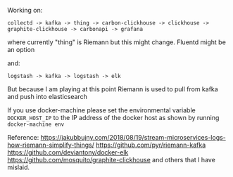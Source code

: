 Working on:

```
collectd -> kafka -> thing -> carbon-clickhouse -> clickhouse -> graphite-clickhouse -> carbonapi -> grafana
```
where currently "thing" is Riemann but this might change. Fluentd might be an
option

and:

```
logstash -> kafka -> logstash -> elk
```
But because I am playing at this point Riemann is used to pull from kafka and
push into elasticsearch

If you use docker-machine please set the environmental variable `DOCKER_HOST_IP`
to the IP address of the docker host as shown by running `docker-machine env`

Reference:
https://jakubbujny.com/2018/08/19/stream-microservices-logs-how-riemann-simplify-things/
https://github.com/pyr/riemann-kafka
https://github.com/deviantony/docker-elk
https://github.com/mosquito/graphite-clickhouse
and others that I have mislaid.

